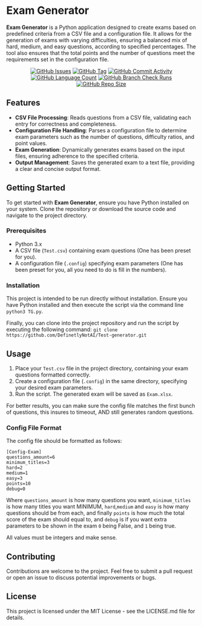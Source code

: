# Exam Generator

**Exam Generator** is a Python application designed to create exams based on predefined criteria from a CSV file and a configuration file. It allows for the generation of exams with varying difficulties, ensuring a balanced mix of hard, medium, and easy questions, according to specified percentages. The tool also ensures that the total points and the number of questions meet the requirements set in the configuration file.

<div align="center">
    <a href="https://github.com/DefinetlyNotAI/Test-generator/issues"><img src="https://img.shields.io/github/issues/DefinetlyNotAI/Test-generator" alt="GitHub Issues"></a>
    <a href="https://github.com/DefinetlyNotAI/Test-generator/tags"><img src="https://img.shields.io/github/v/tag/DefinetlyNotAI/Test-generator" alt="GitHub Tag"></a>
    <a href="https://github.com/DefinetlyNotAI/Test-generator/graphs/commit-activity"><img src="https://img.shields.io/github/commit-activity/t/DefinetlyNotAI/Test-generator" alt="GitHub Commit Activity"></a>
    <a href="https://github.com/DefinetlyNotAI/Test-generator/languages"><img src="https://img.shields.io/github/languages/count/DefinetlyNotAI/Test-generator" alt="GitHub Language Count"></a>
    <a href="https://github.com/DefinetlyNotAI/Test-generator/actions"><img src="https://img.shields.io/github/check-runs/DefinetlyNotAI/Test-generator/main" alt="GitHub Branch Check Runs"></a>
    <a href="https://github.com/DefinetlyNotAI/Test-generator"><img src="https://img.shields.io/github/repo-size/DefinetlyNotAI/Test-generator" alt="GitHub Repo Size"></a>
</div>

## Features

- **CSV File Processing**: Reads questions from a CSV file, validating each entry for correctness and completeness.
- **Configuration File Handling**: Parses a configuration file to determine exam parameters such as the number of questions, difficulty ratios, and point values.
- **Exam Generation**: Dynamically generates exams based on the input files, ensuring adherence to the specified criteria.
- **Output Management**: Saves the generated exam to a text file, providing a clear and concise output format.

## Getting Started

To get started with **Exam Generator**, ensure you have Python installed on your system. Clone the repository or download the source code and navigate to the project directory.

### Prerequisites

- Python 3.x
- A CSV file (`Test.csv`) containing exam questions (One has been preset for you).
- A configuration file (`.config`) specifying exam parameters (One has been preset for you, all you need to do is fill in the numbers).

### Installation

This project is intended to be run directly without installation.
Ensure you have Python installed and then execute the script via the command line `python3 TG.py`.

Finally, you can clone into the project repository and run the script by executing the following command: `git clone https://github.com/DefinetlyNotAI/Test-generator.git`

## Usage

1. Place your `Test.csv` file in the project directory, containing your exam questions formatted correctly.
2. Create a configuration file (`.config`) in the same directory, specifying your desired exam parameters.
3. Run the script. The generated exam will be saved as `Exam.xlsx`.

For better results, you can make sure the config file matches the first bunch of questions,
this insures to timeout, AND still generates random questions.

### Config File Format

The config file should be formatted as follows:
```
[Config-Exam]
questions_amount=6
minimum_titles=3
hard=2
medium=1
easy=3
points=10
debug=0
```

Where `questions_amount` is how many questions you want,
`minimum_titles` is how many titles you want MINIMUM,
`hard`,`medium` and `easy` is how many questions should be from each,
and finally `points` is how much the total score of the exam should equal to,
and `debug` is if you want extra parameters to be shown in the exam `0` being False, and `1` being true.

All values must be integers and make sense.

## Contributing

Contributions are welcome to the project. Feel free to submit a pull request or open an issue to discuss potential improvements or bugs.

## License

This project is licensed under the MIT License - see the LICENSE.md file for details.
